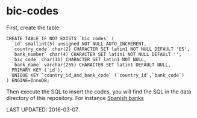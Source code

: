 # bic-codes
First, create the table:

```mysql
CREATE TABLE IF NOT EXISTS `bic_codes` (
  `id` smallint(5) unsigned NOT NULL AUTO_INCREMENT,
  `country_code` char(2) CHARACTER SET latin1 NOT NULL DEFAULT 'ES',
  `bank_number` char(4) CHARACTER SET latin1 NOT NULL DEFAULT '',
  `bic_code` char(11) CHARACTER SET latin1 NOT NULL,
  `bank_name` varchar(255) CHARACTER SET latin1 DEFAULT NULL,
  PRIMARY KEY (`id`),
  UNIQUE KEY `country_id_and_bank_code` (`country_id`,`bank_code`)
) ENGINE=InnoDB;
```

Then execute the SQL to insert the codes, you will find the SQL in the data directory of this repository. For instance [Spanish banks](data/es.sql)

LAST UPDATED: 2016-03-07
